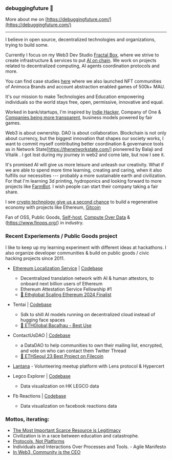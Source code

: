 ### debuggingfuture 👋

More about me on [https://debuggingfuture.com/](https://debuggingfuture.com/)

---

I believe in open source, decentralized technologies and organizations, trying to build some.

Currently I focus on my Web3 Dev Studio [Fractal Box](https://fractal.box/), where we strive to create infrastructure & services to put [AI on chain](https://www.placeholder.vc/blog/2023/10/23/artificial-intelligence-belongs-onchain). We work on projects related to decentralized computing, AI agents coordination protocols and more. 

You can find case studies [here](https://fractal.box/#case-studies) where we also launched NFT communities of Animoca Brands and account abstraction enabled games of 500k+ MAU.

It\'s our mission to make Technologies and Education empowering individuals so the world stays free, open, permissive, innovative and equal.

Worked in bank/startups, I\'m inspired by [Indie Hacker](https://www.indiehackers.com/), Company of One & [Companies being more transparent](https://www.slideshare.net/Bufferapp/buffer-culture-04), business models powered by fair games.

Web3 is about ownership. DAO is about collaboration. Blockchain is not only about currency, but the biggest innovation that shapes our society works, I want to commit myself contributing better coordination & governance tools as in Network State[https://thenetworkstate.com/] pioneered by Balaji and Vitalik . I got lost during my journey in web2 and come late, but now I see it.

It\'s promised AI will give us more leisure and unleash our creativity. What if we are able to spend more time learning, creating and caring, when it also fulfills our necessities --- probably a more sustainable earth and civilization. For that I'm learning 3d printing, hydroponics and looking forward to more projects like [FarmBot](https://farm.bot/). I wish people can start their company taking a fair share.

I see [crypto technology give us a second chance](https://x.com/debuggingfuture/status/1786772431018840200) to build a regenerative economy with projects like Ethereum, [Gitcoin](https://gitcoin.co/) 


Fan of OSS, Public Goods, [Self-host](https://www.reddit.com/r/selfhosted/), [Compute Over Data](https://docs-ipfs-tech.ipns.dweb.link/concepts/cod/) & (https://www.finops.org/) in industry.


### Recent Experiements / Public Goods project
I like to keep up my learning experiment with different ideas at hackathons. I also organize developer communities & build on public goods / civic hacking projects since 2011.

- [Ethereum Localization Service](https://0xl10n.org/) | [Codebase](https://github.com/debuggingfuture/ethereum-l10n-service-ethglobal)
  - Decentralized translation network with AI & human attestors, to onboard next billion users of Ethereum
  - Ethereum Attestation Service Fellowship #1
  - [🥇 Ethglobal Scaling Ethereum 2024 Finalist](https://ethglobal.com/showcase/ethereuml10nservice-v65cs)
- Tentai | [Codebase](https://github.com/debuggingfuture/tentai)
  - Sdk to shill AI models running on decentralized cloud instead of hugging face spaces
  - [🥇 ETHGlobal Bacalhau - Best Use](https://ethglobal.com/showcase/tentai-ub5xn)
- ContactUsDAO | [Codebase](https://github.com/debuggingfuture/contact-us-dao)
  - a DataDAO to help communities to own their mailing list, encrypted, and vote on who can contact them Twitter Thread 
  - [🥇 ETHSeoul 23 Best Project on Filecoin](https://www.linkedin.com/pulse/your-mailing-list-community-building-datadao-ethseoul-lau)
- [Lantana](https://github.com/web3devcommunity/lantana-hacksg/) - Volunteering meetup platform with Lens protocol & Hypercert 
- Legco Explorer | [Codebase](https://github.com/initiumlab/legco-explorer)
  - Data visualization on HK LEGCO data

- Fb Reactions | [Codebase](https://github.com/debuggingfuture/fbreactions)
  - Data visualization on facebook reactions data


### Mottos, iterating:
- [The Most Important Scarce Resource is Legitimacy](https://vitalik.eth.limo/general/2021/03/23/legitimacy.html)
- Civilization is in a race between education and catastrophe.
- [Protocols, Not Platforms](https://knightcolumbia.org/content/protocols-not-platforms-a-technological-approach-to-free-speech)
- Individuals and Interactions Over Processes and Tools. - Agile Manifesto
- [In Web3, Community is the CEO](https://x.com/sandeepnailwal/status/1556698309867233280)
